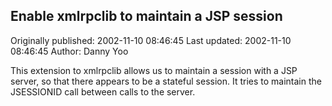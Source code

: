 ## Enable xmlrpclib to maintain a JSP session

Originally published: 2002-11-10 08:46:45
Last updated: 2002-11-10 08:46:45
Author: Danny Yoo

This extension to xmlrpclib allows us to maintain a session with a JSP server, so that there appears to be a stateful session.  It tries to maintain the JSESSIONID call between calls to the server.